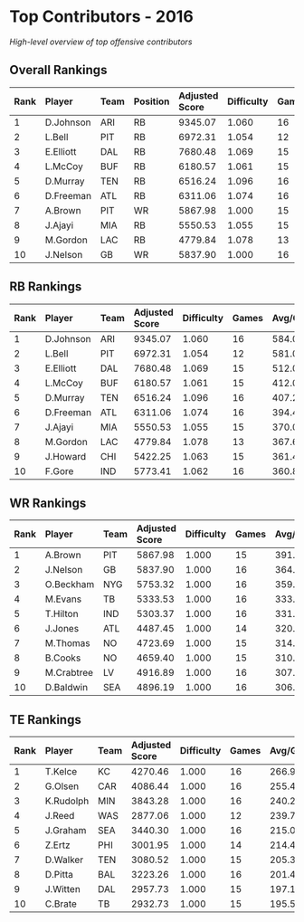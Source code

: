 # Top Contributors - 2016

*High-level overview of top offensive contributors*

## Overall Rankings

| Rank | Player    | Team | Position | Adjusted Score | Difficulty | Games | Avg/Game | Typical | Consistency | Trend      |
| :----| :---------| :----| :--------| :--------------| :----------| :-----| :--------| :-------| :-----------| :----------|
| 1    | D.Johnson | ARI  | RB       | 9345.07        | 1.060      | 16    | 584.07   | 546.65  | 8/2/6       | Stable     |
| 2    | L.Bell    | PIT  | RB       | 6972.31        | 1.054      | 12    | 581.03   | 604.46  | 5/1/6       | Increasing |
| 3    | E.Elliott | DAL  | RB       | 7680.48        | 1.069      | 15    | 512.03   | 500.61  | 7/3/5       | Increasing |
| 4    | L.McCoy   | BUF  | RB       | 6180.57        | 1.061      | 15    | 412.04   | 455.64  | 7/4/4       | Increasing |
| 5    | D.Murray  | TEN  | RB       | 6516.24        | 1.096      | 16    | 407.27   | 409.84  | 8/2/6       | Decreasing |
| 6    | D.Freeman | ATL  | RB       | 6311.06        | 1.074      | 16    | 394.44   | 382.97  | 8/2/6       | Stable     |
| 7    | A.Brown   | PIT  | WR       | 5867.98        | 1.000      | 15    | 391.20   | 370.96  | 7/1/7       | Stable     |
| 8    | J.Ajayi   | MIA  | RB       | 5550.53        | 1.055      | 15    | 370.04   | 325.06  | 7/4/4       | Increasing |
| 9    | M.Gordon  | LAC  | RB       | 4779.84        | 1.078      | 13    | 367.68   | 372.12  | 5/0/8       | Increasing |
| 10   | J.Nelson  | GB   | WR       | 5837.90        | 1.000      | 16    | 364.87   | 359.79  | 6/3/7       | Stable     |

## RB Rankings

| Rank | Player    | Team | Adjusted Score | Difficulty | Games | Avg/Game | Typical | Consistency | Trend      |
| :----| :---------| :----| :--------------| :----------| :-----| :--------| :-------| :-----------| :----------|
| 1    | D.Johnson | ARI  | 9345.07        | 1.060      | 16    | 584.07   | 546.65  | 8/2/6       | Stable     |
| 2    | L.Bell    | PIT  | 6972.31        | 1.054      | 12    | 581.03   | 604.46  | 5/1/6       | Increasing |
| 3    | E.Elliott | DAL  | 7680.48        | 1.069      | 15    | 512.03   | 500.61  | 7/3/5       | Increasing |
| 4    | L.McCoy   | BUF  | 6180.57        | 1.061      | 15    | 412.04   | 455.64  | 7/4/4       | Increasing |
| 5    | D.Murray  | TEN  | 6516.24        | 1.096      | 16    | 407.27   | 409.84  | 8/2/6       | Decreasing |
| 6    | D.Freeman | ATL  | 6311.06        | 1.074      | 16    | 394.44   | 382.97  | 8/2/6       | Stable     |
| 7    | J.Ajayi   | MIA  | 5550.53        | 1.055      | 15    | 370.04   | 325.06  | 7/4/4       | Increasing |
| 8    | M.Gordon  | LAC  | 4779.84        | 1.078      | 13    | 367.68   | 372.12  | 5/0/8       | Increasing |
| 9    | J.Howard  | CHI  | 5422.25        | 1.063      | 15    | 361.48   | 372.75  | 7/2/6       | Increasing |
| 10   | F.Gore    | IND  | 5773.41        | 1.062      | 16    | 360.84   | 332.48  | 8/1/7       | Stable     |

## WR Rankings

| Rank | Player     | Team | Adjusted Score | Difficulty | Games | Avg/Game | Typical | Consistency | Trend      |
| :----| :----------| :----| :--------------| :----------| :-----| :--------| :-------| :-----------| :----------|
| 1    | A.Brown    | PIT  | 5867.98        | 1.000      | 15    | 391.20   | 370.96  | 7/1/7       | Stable     |
| 2    | J.Nelson   | GB   | 5837.90        | 1.000      | 16    | 364.87   | 359.79  | 6/3/7       | Stable     |
| 3    | O.Beckham  | NYG  | 5753.32        | 1.000      | 16    | 359.58   | 345.01  | 8/3/5       | Increasing |
| 4    | M.Evans    | TB   | 5333.53        | 1.000      | 16    | 333.35   | 313.33  | 8/2/6       | Decreasing |
| 5    | T.Hilton   | IND  | 5303.37        | 1.000      | 16    | 331.46   | 310.06  | 8/1/7       | Stable     |
| 6    | J.Jones    | ATL  | 4487.45        | 1.000      | 14    | 320.53   | 284.05  | 7/0/7       | Increasing |
| 7    | M.Thomas   | NO   | 4723.69        | 1.000      | 15    | 314.91   | 289.59  | 6/3/6       | Increasing |
| 8    | B.Cooks    | NO   | 4659.40        | 1.000      | 15    | 310.63   | 309.94  | 7/4/4       | Decreasing |
| 9    | M.Crabtree | LV   | 4916.89        | 1.000      | 16    | 307.31   | 269.60  | 8/1/7       | Decreasing |
| 10   | D.Baldwin  | SEA  | 4896.19        | 1.000      | 16    | 306.01   | 246.57  | 8/0/8       | Stable     |

## TE Rankings

| Rank | Player    | Team | Adjusted Score | Difficulty | Games | Avg/Game | Typical | Consistency | Trend      |
| :----| :---------| :----| :--------------| :----------| :-----| :--------| :-------| :-----------| :----------|
| 1    | T.Kelce   | KC   | 4270.46        | 1.000      | 16    | 266.90   | 242.56  | 8/1/7       | Increasing |
| 2    | G.Olsen   | CAR  | 4086.44        | 1.000      | 16    | 255.40   | 235.72  | 8/1/7       | Decreasing |
| 3    | K.Rudolph | MIN  | 3843.28        | 1.000      | 16    | 240.20   | 214.56  | 7/3/6       | Increasing |
| 4    | J.Reed    | WAS  | 2877.06        | 1.000      | 12    | 239.75   | 217.66  | 5/0/7       | Decreasing |
| 5    | J.Graham  | SEA  | 3440.30        | 1.000      | 16    | 215.02   | 221.28  | 8/2/6       | Decreasing |
| 6    | Z.Ertz    | PHI  | 3001.95        | 1.000      | 14    | 214.43   | 187.88  | 6/0/8       | Increasing |
| 7    | D.Walker  | TEN  | 3080.52        | 1.000      | 15    | 205.37   | 195.82  | 6/2/7       | Stable     |
| 8    | D.Pitta   | BAL  | 3223.26        | 1.000      | 16    | 201.45   | 157.31  | 8/1/7       | Decreasing |
| 9    | J.Witten  | DAL  | 2957.73        | 1.000      | 15    | 197.18   | 187.89  | 7/2/6       | Increasing |
| 10   | C.Brate   | TB   | 2932.73        | 1.000      | 15    | 195.52   | 154.80  | 6/2/7       | Increasing |

